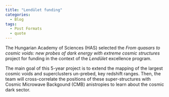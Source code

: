 ```yaml
---
title: "Lendület funding"
categories:
  - Blog
tags:
  - Post Formats
  - quote
---
```


The Hungarian Academy of Sciences (HAS) selected the _From quasars to cosmic voids: new probes of dark energy with extreme cosmic structures_ project for funding in the context of the _Lendület_ excellence program. 

The main goal of this 5-year project is to extend the mapping of the largest cosmic voids and superclusters un-prebed, key redshift ranges. Then, the team will cross-correlate the positions of these super-structures with Cosmic Microwave Backgound (CMB) anistropies to learn about the cosmic dark sector.
